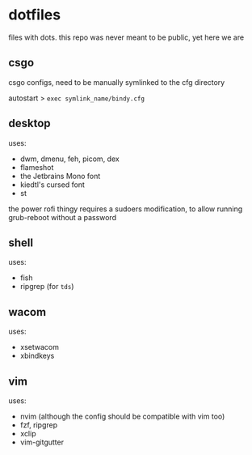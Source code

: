 # dotfiles
files with dots. this repo was never meant to be public, yet here we are

## csgo
csgo configs, need to be manually symlinked to the cfg directory

autostart > `exec symlink_name/bindy.cfg`

## desktop
uses:
- dwm, dmenu, feh, picom, dex
- flameshot
- the Jetbrains Mono font
- kiedtl's cursed font
- st

the power rofi thingy requires a sudoers modification, to allow running grub-reboot without a password

## shell
uses:
- fish
- ripgrep (for `tds`)

## wacom
uses:
- xsetwacom
- xbindkeys

## vim
uses:
- nvim (although the config should be compatible with vim too)
- fzf, ripgrep
- xclip
- vim-gitgutter
